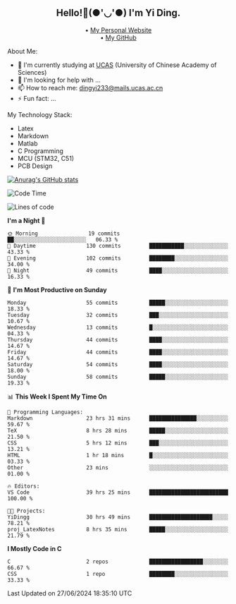 <h2 align="center"> Hello!👋(●'◡'●) I'm Yi Ding.</h2>
<p align="center">
  • <a href="https://yidingg.github.io/YiDingg">My Personal Website</a><br>
  • <a href="https://github.com/YiDingg">My GitHub</a>
</p>

About Me:
- 🔭 I'm currently studying at [UCAS](https://www.ucas.ac.cn/) (University of Chinese Academy of Sciences)
- 🤔 I'm looking for help with ...
- 📫 How to reach me: dingyi233@mails.ucas.ac.cn
- ⚡ Fun fact: ...

My Technology Stack:
- Latex
- Markdown
- Matlab
- C Programming
- MCU (STM32, C51)
- PCB Design

[![Anurag's GitHub stats](https://github-readme-stats.vercel.app/api?username=YiDingg)](https://github.com/anuraghazra/github-readme-stats)

<!--START_SECTION:waka-->
![Code Time](http://img.shields.io/badge/Code%20Time-92%20hrs%2024%20mins-blue)

![Lines of code](https://img.shields.io/badge/From%20Hello%20World%20I%27ve%20Written-406.2%20thousand%20lines%20of%20code-blue)

**I'm a Night 🦉** 

```text
🌞 Morning                19 commits          ██░░░░░░░░░░░░░░░░░░░░░░░   06.33 % 
🌆 Daytime                130 commits         ███████████░░░░░░░░░░░░░░   43.33 % 
🌃 Evening                102 commits         ████████░░░░░░░░░░░░░░░░░   34.00 % 
🌙 Night                  49 commits          ████░░░░░░░░░░░░░░░░░░░░░   16.33 % 
```
📅 **I'm Most Productive on Sunday** 

```text
Monday                   55 commits          █████░░░░░░░░░░░░░░░░░░░░   18.33 % 
Tuesday                  32 commits          ███░░░░░░░░░░░░░░░░░░░░░░   10.67 % 
Wednesday                13 commits          █░░░░░░░░░░░░░░░░░░░░░░░░   04.33 % 
Thursday                 44 commits          ████░░░░░░░░░░░░░░░░░░░░░   14.67 % 
Friday                   44 commits          ████░░░░░░░░░░░░░░░░░░░░░   14.67 % 
Saturday                 54 commits          ████░░░░░░░░░░░░░░░░░░░░░   18.00 % 
Sunday                   58 commits          █████░░░░░░░░░░░░░░░░░░░░   19.33 % 
```


📊 **This Week I Spent My Time On** 

```text
💬 Programming Languages: 
Markdown                 23 hrs 31 mins      ███████████████░░░░░░░░░░   59.67 % 
TeX                      8 hrs 28 mins       █████░░░░░░░░░░░░░░░░░░░░   21.50 % 
CSS                      5 hrs 12 mins       ███░░░░░░░░░░░░░░░░░░░░░░   13.21 % 
HTML                     1 hr 18 mins        █░░░░░░░░░░░░░░░░░░░░░░░░   03.33 % 
Other                    23 mins             ░░░░░░░░░░░░░░░░░░░░░░░░░   01.00 % 

🔥 Editors: 
VS Code                  39 hrs 25 mins      █████████████████████████   100.00 % 

🐱‍💻 Projects: 
YiDingg                  30 hrs 49 mins      ████████████████████░░░░░   78.21 % 
proj_LatexNotes          8 hrs 35 mins       █████░░░░░░░░░░░░░░░░░░░░   21.79 % 
```

**I Mostly Code in C** 

```text
C                        2 repos             █████████████████░░░░░░░░   66.67 % 
CSS                      1 repo              ████████░░░░░░░░░░░░░░░░░   33.33 % 
```




 Last Updated on 27/06/2024 18:35:10 UTC
<!--END_SECTION:waka-->
